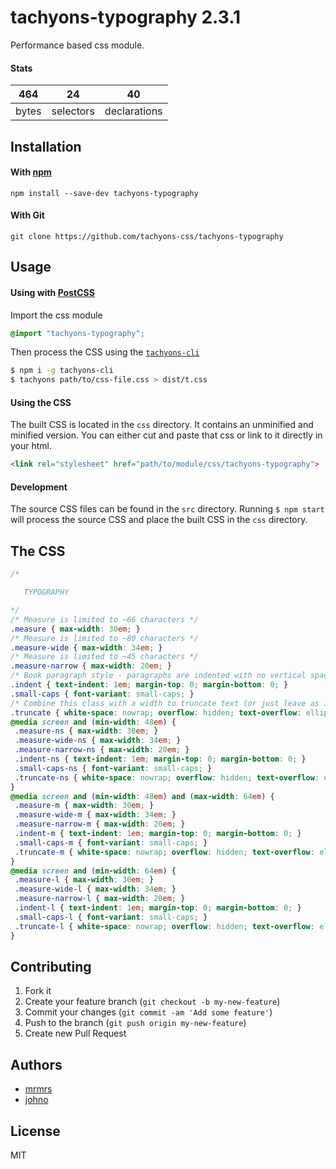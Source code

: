 # tachyons-typography 2.3.1

Performance based css module.

#### Stats

464 | 24 | 40
---|---|---
bytes | selectors | declarations

## Installation

#### With [npm](https://npmjs.com)

```
npm install --save-dev tachyons-typography
```

#### With Git

```
git clone https://github.com/tachyons-css/tachyons-typography
```

## Usage

#### Using with [PostCSS](https://github.com/postcss/postcss)

Import the css module

```css
@import "tachyons-typography";
```

Then process the CSS using the [`tachyons-cli`](https://github.com/tachyons-css/tachyons-cli)

```sh
$ npm i -g tachyons-cli
$ tachyons path/to/css-file.css > dist/t.css
```

#### Using the CSS

The built CSS is located in the `css` directory. It contains an unminified and minified version.
You can either cut and paste that css or link to it directly in your html.

```html
<link rel="stylesheet" href="path/to/module/css/tachyons-typography">
```

#### Development

The source CSS files can be found in the `src` directory.
Running `$ npm start` will process the source CSS and place the built CSS in the `css` directory.

## The CSS

```css
/*

   TYPOGRAPHY

*/
/* Measure is limited to ~66 characters */
.measure { max-width: 30em; }
/* Measure is limited to ~80 characters */
.measure-wide { max-width: 34em; }
/* Measure is limited to ~45 characters */
.measure-narrow { max-width: 20em; }
/* Book paragraph style - paragraphs are indented with no vertical spacing. */
.indent { text-indent: 1em; margin-top: 0; margin-bottom: 0; }
.small-caps { font-variant: small-caps; }
/* Combine this class with a width to truncate text (or just leave as is to truncate at width of containing element. */
.truncate { white-space: nowrap; overflow: hidden; text-overflow: ellipsis; }
@media screen and (min-width: 48em) {
 .measure-ns { max-width: 30em; }
 .measure-wide-ns { max-width: 34em; }
 .measure-narrow-ns { max-width: 20em; }
 .indent-ns { text-indent: 1em; margin-top: 0; margin-bottom: 0; }
 .small-caps-ns { font-variant: small-caps; }
 .truncate-ns { white-space: nowrap; overflow: hidden; text-overflow: ellipsis; }
}
@media screen and (min-width: 48em) and (max-width: 64em) {
 .measure-m { max-width: 30em; }
 .measure-wide-m { max-width: 34em; }
 .measure-narrow-m { max-width: 20em; }
 .indent-m { text-indent: 1em; margin-top: 0; margin-bottom: 0; }
 .small-caps-m { font-variant: small-caps; }
 .truncate-m { white-space: nowrap; overflow: hidden; text-overflow: ellipsis; }
}
@media screen and (min-width: 64em) {
 .measure-l { max-width: 30em; }
 .measure-wide-l { max-width: 34em; }
 .measure-narrow-l { max-width: 20em; }
 .indent-l { text-indent: 1em; margin-top: 0; margin-bottom: 0; }
 .small-caps-l { font-variant: small-caps; }
 .truncate-l { white-space: nowrap; overflow: hidden; text-overflow: ellipsis; }
}
```

## Contributing

1. Fork it
2. Create your feature branch (`git checkout -b my-new-feature`)
3. Commit your changes (`git commit -am 'Add some feature'`)
4. Push to the branch (`git push origin my-new-feature`)
5. Create new Pull Request

## Authors

* [mrmrs](http://mrmrs.io)
* [johno](http://johnotander.com)

## License

MIT

